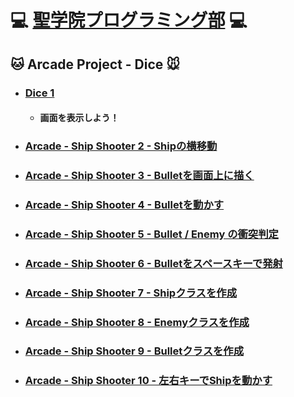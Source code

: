 # :computer: [聖学院プログラミング部](https://github.com/Seigakuin/todays_task/blob/master/README.md) :computer:

## :cat: <b> Arcade Project - Dice </b> :mouse:


- ### [Dice 1](https://github.com/Seigakuin/todays_task/blob/master/py_arcade/card_game_folder/dice_1.py)
    - #### 画面を表示しよう！

* ### [Arcade - Ship Shooter 2 - Shipの横移動](https://github.com/Seigakuin/todays_task/blob/master/py_arcade/ship_shooter_folder/ship_shooter_2.py)

- ### [Arcade - Ship Shooter 3 - Bulletを画面上に描く](https://github.com/Seigakuin/todays_task/blob/master/py_arcade/ship_shooter_folder/ship_shooter_3.py)

* ### [Arcade - Ship Shooter 4 - Bulletを動かす](https://github.com/Seigakuin/todays_task/blob/master/py_arcade/ship_shooter_folder/ship_shooter_4.py)

- ### [Arcade - Ship Shooter 5 - Bullet / Enemy の衝突判定](https://github.com/Seigakuin/todays_task/blob/master/py_arcade/ship_shooter_folder/ship_shooter_5.py)

* ### [Arcade - Ship Shooter 6 - Bulletをスペースキーで発射](https://github.com/Seigakuin/todays_task/blob/master/py_arcade/ship_shooter_folder/ship_shooter_6.py)

- ### [Arcade - Ship Shooter 7 - Shipクラスを作成](https://github.com/Seigakuin/todays_task/blob/master/py_arcade/ship_shooter_folder/ship_shooter_7.py)

- ### [Arcade - Ship Shooter 8 - Enemyクラスを作成](https://github.com/Seigakuin/todays_task/blob/master/py_arcade/ship_shooter_folder/ship_shooter_8.py)

- ### [Arcade - Ship Shooter 9 - Bulletクラスを作成](https://github.com/Seigakuin/todays_task/blob/master/py_arcade/ship_shooter_folder/ship_shooter_9.py)

- ### [Arcade - Ship Shooter 10 - 左右キーでShipを動かす](https://github.com/Seigakuin/todays_task/blob/master/py_arcade/ship_shooter_folder/ship_shooter_10.py)
